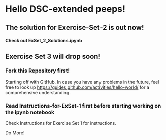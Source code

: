 # Hello DSC-extended peeps!

## The solution for Exercise-Set-2 is out now!

#### Check out ExSet_2_Solutions.ipynb

## Exercise Set 3 will drop soon!

### Fork this Repository first!

Starting off with GitHub.
In case you have any problems in the future, feel free to look up https://guides.github.com/activities/hello-world/
for a comprehensive understanding.

### Read Instructions-for-ExSet-1 first before starting working on the ipynb notebook

Check Instructions for Exercise Set 1 for instructions.

Do More!
